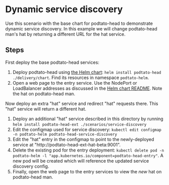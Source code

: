 # Dynamic service discovery

Use this scenario with the base chart for podtato-head to demonstrate dynamic
service discovery. In this example we will change podtato-head man's hat by
returning a different URL for the hat service.

## Steps

First deploy the base podtato-head services:

1. Deploy podtato-head using [the Helm chart](../../delivery/chart):
   `helm install podtato-head ./delivery/chart`. Find its resources in namespace
   `podtato-helm`.
1. Open a web page to the entry service. Use the NodePort or LoadBalancer
   addresses as discussed in the [Helm chart README](../../delivery/chart/README.md#test).
   Note the hat on podtato-head man.

Now deploy an extra "hat" service and redirect "hat" requests there. This "hat"
service will return a different hat.

1. Deploy an additional "hat" service described in this directory by running
   `helm install podtato-head-ext ./scenarios/service-discovery`
1. Edit the configmap used for service discovery: `kubectl edit configmap -n podtato-helm
   podtato-head-service-discovery`
1. Edit the "hat" entry in the configmap to point to the newly-deployed service
   at "http://podtato-head-ext-hat-beta:9001".
1. Delete the existing pod for the entry deployment:
   `kubectl delete pod -n podtato-helm -l "app.kubernetes.io/component=podtato-head-entry"`.
   A new pod will be created which will reference the updated service discovery config.
1. Finally, open the web page to the entry services to view the _new_ hat on
   podtato-head man.
